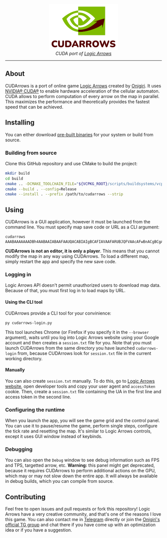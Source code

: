 <div align="center">
  <img src="media/cudarrows-logo.png"/>
</div>

<div align="center">
    <i>CUDA port of <a href="https://logic-arrows.io">Logic Arrows</a></i>
    <hr>
</div>

## About

CUDArrows is a port of online game [Logic Arrows](https://logic-arrows.io) created by [Onigiri](https://www.youtube.com/@OnigiriScience). It uses [NVIDIA® CUDA®](https://developer.nvidia.com/cuda-toolkit) to enable hardware acceleration of the cellular automaton. CUDA allows to perform computation of every arrow on the map in parallel. This maximizes the performance and theoretically provides the fastest speed that can be achieved.

## Installing

You can either download [pre-built binaries](https://github.com/sagdrip/CUDArrows/releases) for your system or build from source.

### Building from source

Clone this GitHub repository and use CMake to build the project:
```bash
mkdir build
cd build
cmake .. -DCMAKE_TOOLCHAIN_FILE="${VCPKG_ROOT}/scripts/buildsystems/vcpkg.cmake" -DCMAKE_BUILD_TYPE=Release
cmake --build . --config=Release
cmake --install . --prefix /path/to/cudarrows --strip
```

## Using

CUDArrows is a GUI application, however it must be launched from the command line. You must specify map save code or URL as a CLI argument:
```
cudarrows AAABAAAAAAADBh4AABAAIABAAFAAUQACABIAIgBCAFIAVAAFARUBJQFVAAcAFwBnACgBCgAaAEoAWgArAWsBHQBNAF0AHgBeAAcOYABiAwQBJABEAUUCZQNHAUgCaAINAQ4CLgNOAm4DAgkRAWEBFAFkAScBWAEqAWoBLQFtAQgAVwE=
```

**CUDArrows is not an editor, it is only a player**. This means that you cannot modify the map in any way using CUDArrows. To load a different map, simply restart the app and specify the new save code.

### Logging in

Logic Arrows API doesn't permit unauthorized users to download map data. Because of that, you must first log in to load maps by URL.

#### Using the CLI tool

CUDArrows provide a CLI tool for your convinience:
```
py cudarrows-login.py
```
This tool launches Chrome (or Firefox if you specify it in the `--browser` argument), waits until you log into Logic Arrows website using your Google account and then creates a `session.txt` file for you. Note that you must launch CUDArrows from the same directory you have launched `cudarrows-login` from, because CUDArrows look for `session.txt` file in the current working directory.

#### Manually

You can also create `session.txt` manually. To do this, go to [Logic Arrows website](https://logic-arrows.io), open developer tools and copy your user agent and `accessToken` cookie. Then, create a `session.txt` file containing the UA in the first line and access token in the second line.

### Configuring the runtime

When you launch the app, you will see the game grid and the control panel. You can use it to pause/resume the game, perform single steps, configure the tick rate and resetting the map. It's similar to Logic Arrows controls, except it uses GUI window instead of keybinds.

### Debugging

You can also open the `Debug` window to see debug information such as FPS and TPS, targetted arrow, etc. **Warning:** this panel might get deprecated, because it requires CUDArrows to perform additional actions on the GPU, which may or may not slow down the entire app. It will always be available in debug builds, which you can compile from source.

## Contributing

Feel free to open issues and pull requests or fork this repository! Logic Arrows have a very creative community, and that's one of the reasons I love this game. You can also contact me in [Telegram](https://t.me/sagdrip) directly or join the [Onigiri's official TG group](https://t.me/onigiriscichat) and chat there if you have come up with an optimization idea or if you have a suggestion.